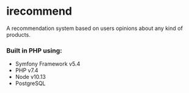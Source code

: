 # irecommend
A recommendation system based on users opinions about any kind of products.

### Built in PHP using:
- Symfony Framework v5.4
- PHP v7.4
- Node v10.13
- PostgreSQL
